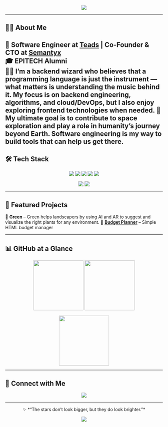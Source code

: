 <!-- Banner / Header -->
<p align="center">
  <img src="https://capsule-render.vercel.app/api?type=waving&color=0:0f2027,100:2c5364&height=200&section=header&text=Hi%2C%20I'm%20Kirian!%20👋&fontSize=40&fontColor=ffffff&animation=fadeIn&fontAlignY=40" />
</p>

---

## 👨‍💻 About Me
💼 Software Engineer at [Teads](https://www.teads.com/) | Co-Founder & CTO at [Semantyx](https://www.linkedin.com/company/semantyx/)  
🎓 EPITECH Alumni  
🧑‍🚀 I’m a **backend wizard** who believes that a programming language is just the instrument — what matters is understanding the music behind it. My focus is on **backend engineering, algorithms, and cloud/DevOps**, but I also enjoy exploring frontend technologies when needed.
🌌 My ultimate goal is to **contribute to space exploration** and play a role in humanity’s journey beyond Earth. Software engineering is my way to build tools that can help us get there.  
---

## 🛠 Tech Stack
<p align="center">
  <!-- Languages -->
  <img src="https://img.shields.io/badge/Scala-red?style=for-the-badge&logo=scala&logoColor=white"/>
  <img src="https://img.shields.io/badge/Java-ED8B00?style=for-the-badge&logo=openjdk&logoColor=white"/>
  <img src="https://img.shields.io/badge/Python-3776AB?style=for-the-badge&logo=python&logoColor=white"/>
  <img src="https://img.shields.io/badge/Node.js-43853D?style=for-the-badge&logo=node.js&logoColor=white"/>
  <img src="https://img.shields.io/badge/JavaScript-F7DF1E?style=for-the-badge&logo=javascript&logoColor=black"/>
</p>
<p align="center">
  <!-- Frameworks -->
  <img src="https://img.shields.io/badge/React-20232A?style=for-the-badge&logo=react&logoColor=61DAFB"/>
  <img src="https://img.shields.io/badge/Angular-DD0031?style=for-the-badge&logo=angular&logoColor=white"/>
</p>

---

## 📂 Featured Projects
🔹 [**Green**](https://github.com/Kirian-snx/Green) – Green helps landscapers by using AI and AR to suggest and visualize the right plants for any environment. 
🔹 [**Budget Planner**](https://github.com/Kirian-snx/html-budget-planner) – Simple HTML budget manager  

---

## 📊 GitHub at a Glance
<p align="center">
  <img src="https://github-readme-stats.vercel.app/api?username=Kirian-snx&show_icons=true&theme=transparent&hide_border=true" height="160"/>
  <img src="https://github-readme-stats.vercel.app/api/top-langs/?username=Kirian-snx&layout=compact&theme=transparent&hide_border=true" height="160"/>
</p>
<p align="center">
  <img src="https://github-readme-streak-stats.herokuapp.com/?user=Kirian-snx&theme=transparent&hide_border=true" height="160"/>
</p>

---

## 🌌 Connect with Me
<p align="center">
  <a href="https://www.linkedin.com/in/kirian-xxxx/">
    <img src="https://img.shields.io/badge/LinkedIn-0A66C2?style=for-the-badge&logo=linkedin&logoColor=white"/>
  </a>
</p>

---

<p align="center">
  ✨ *“The stars don’t look bigger, but they do look brighter.”*  
</p>

<!-- Footer -->
<p align="center">
  <img src="https://capsule-render.vercel.app/api?type=waving&color=0:0f2027,100:2c5364&height=100&section=footer"/>
</p>
